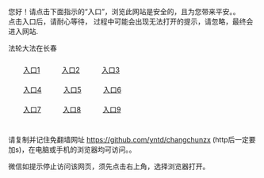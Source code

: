 您好！请点击下面指示的“入口”，浏览此网站是安全的，且为您带来平安。。 <br/>
点击入口后，请耐心等待， 过程中可能会出现无法打开的提示，请忽略，最终会进入网站. </br>

法轮大法在长春<br/>
<div style="padding:10px"><a style="margin:20px" target="_blank" href="https://d33qzw1bydw75c.cloudfront.net/2Qpsp?oftgo" id="ccLink1" rel="nofollow">入口1</a> <a target="_blank" style="margin:20px" href="https://d2gcxi5hifary5.cloudfront.net/2Qpsp?tlvdpwff" id="ccLink2" rel="nofollow">入口2</a> <a style="margin:20px" target="_blank" href="https://d2696c2zfhcof9.cloudfront.net/2Qpsp?kadju" id="ccLink3" rel="nofollow">入口3</a></div>

<div style="padding:10px" ><a style="margin:20px" target="_blank" href="https://d33qzw1bydw75c.cloudfront.net/2Qpsp?oftgo" id="ccLink4" rel="nofollow">入口4</a> <a style="margin:20px" href="https://d2gcxi5hifary5.cloudfront.net/2Qpsp?tlvdpwff" target="_blank" id="ccLink5" rel="nofollow">入口5</a> <a style="margin:20px" href="https://d2696c2zfhcof9.cloudfront.net/2Qpsp?kadju" target="_blank" id="ccLink6" rel="nofollow">入口6</a></div>

<div style="padding:10px"><a style="margin:20px" target="_blank" href="https://d33qzw1bydw75c.cloudfront.net/2Qpsp?oftgo" id="ccLink7" rel="nofollow">入口7</a> <a style="margin:20px" href="https://d2gcxi5hifary5.cloudfront.net/2Qpsp?tlvdpwff" target="_blank" id="ccLink8" rel="nofollow">入口8</a> <a style="margin:20px" target="_blank" href="https://d2696c2zfhcof9.cloudfront.net/2Qpsp?kadju" id="ccLink9" rel="nofollow">入口9</a></div>

<br/>



请复制并记住免翻墙网址 https://github.com/yntd/changchunzx (http后一定要加s)，在电脑或手机的浏览器均可访问。。<br/>

微信如提示停止访问该网页，须先点击右上角，选择浏览器打开。
